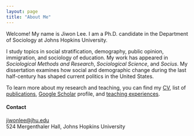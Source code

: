 ```yaml
---
layout: page
title: "About Me"
---
```


Welcome! My name is Jiwon Lee. I am a Ph.D. candidate in the Department of Sociology at Johns Hopkins University. <br>

I study topics in  social stratification, demography, public opinion, immigration, and sociology of education. My work has appeared in *Sociological Methods and Research*, *Sociological Science*, and *Socius*. My dissertation examines how social and demographic change during the last half-century has shaped current politics in the United States.  

To learn more about my research and teaching, you can find my [CV](/cv_jiwonlee.pdf), list of [publications](https://jiwonlee.net/research/), [Google Scholar](https://scholar.google.com/citations?user=nszIX_sAAAAJ&hl=en) profile, and [teaching experiences](https://jiwonlee.net/teaching/). 
  
    
      
      
#### Contact
<jiwonlee@jhu.edu>   
524 Mergenthaler Hall, Johns Hopkins University
